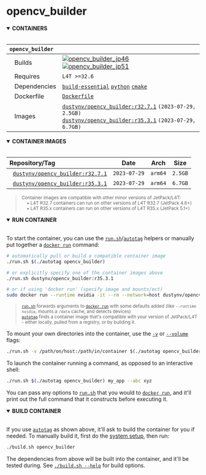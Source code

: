 # opencv_builder

<details open>
<summary><b>CONTAINERS</b></summary>
<br>

| **`opencv_builder`** | |
| :-- | :-- |
| &nbsp;&nbsp;&nbsp;Builds | [![`opencv_builder_jp46`](https://img.shields.io/github/actions/workflow/status/dusty-nv/jetson-containers/opencv_builder_jp46.yml?label=opencv_builder:jp46)](https://github.com/dusty-nv/jetson-containers/actions/workflows/opencv_builder_jp46.yml) [![`opencv_builder_jp51`](https://img.shields.io/github/actions/workflow/status/dusty-nv/jetson-containers/opencv_builder_jp51.yml?label=opencv_builder:jp51)](https://github.com/dusty-nv/jetson-containers/actions/workflows/opencv_builder_jp51.yml) |
| &nbsp;&nbsp;&nbsp;Requires | `L4T >=32.6` |
| &nbsp;&nbsp;&nbsp;Dependencies | [`build-essential`](/packages/build-essential) [`python`](/packages/python) [`cmake`](/packages/cmake/cmake_pip) |
| &nbsp;&nbsp;&nbsp;Dockerfile | [`Dockerfile`](Dockerfile) |
| &nbsp;&nbsp;&nbsp;Images | [`dustynv/opencv_builder:r32.7.1`](https://hub.docker.com/r/dustynv/opencv_builder/tags) `(2023-07-29, 2.5GB)`<br>[`dustynv/opencv_builder:r35.3.1`](https://hub.docker.com/r/dustynv/opencv_builder/tags) `(2023-07-29, 6.7GB)` |

</details>

<details open>
<summary><b>CONTAINER IMAGES</b></summary>
<br>

| Repository/Tag | Date | Arch | Size |
| :-- | :--: | :--: | :--: |
| &nbsp;&nbsp;[`dustynv/opencv_builder:r32.7.1`](https://hub.docker.com/r/dustynv/opencv_builder/tags) | `2023-07-29` | `arm64` | `2.5GB` |
| &nbsp;&nbsp;[`dustynv/opencv_builder:r35.3.1`](https://hub.docker.com/r/dustynv/opencv_builder/tags) | `2023-07-29` | `arm64` | `6.7GB` |

> <sub>Container images are compatible with other minor versions of JetPack/L4T:</sub><br>
> <sub>&nbsp;&nbsp;&nbsp;&nbsp;• L4T R32.7 containers can run on other versions of L4T R32.7 (JetPack 4.6+)</sub><br>
> <sub>&nbsp;&nbsp;&nbsp;&nbsp;• L4T R35.x containers can run on other versions of L4T R35.x (JetPack 5.1+)</sub><br>
</details>

<details open>
<summary><b>RUN CONTAINER</b></summary>
<br>

To start the container, you can use the [`run.sh`](/docs/run.md)/[`autotag`](/docs/run.md#autotag) helpers or manually put together a [`docker run`](https://docs.docker.com/engine/reference/commandline/run/) command:
```bash
# automatically pull or build a compatible container image
./run.sh $(./autotag opencv_builder)

# or explicitly specify one of the container images above
./run.sh dustynv/opencv_builder:r35.3.1

# or if using 'docker run' (specify image and mounts/ect)
sudo docker run --runtime nvidia -it --rm --network=host dustynv/opencv_builder:r35.3.1
```
> <sup>[`run.sh`](/docs/run.md) forwards arguments to [`docker run`](https://docs.docker.com/engine/reference/commandline/run/) with some defaults added (like `--runtime nvidia`, mounts a `/data` cache, and detects devices)</sup><br>
> <sup>[`autotag`](/docs/run.md#autotag) finds a container image that's compatible with your version of JetPack/L4T - either locally, pulled from a registry, or by building it.</sup>

To mount your own directories into the container, use the [`-v`](https://docs.docker.com/engine/reference/commandline/run/#volume) or [`--volume`](https://docs.docker.com/engine/reference/commandline/run/#volume) flags:
```bash
./run.sh -v /path/on/host:/path/in/container $(./autotag opencv_builder)
```
To launch the container running a command, as opposed to an interactive shell:
```bash
./run.sh $(./autotag opencv_builder) my_app --abc xyz
```
You can pass any options to [`run.sh`](/docs/run.md) that you would to [`docker run`](https://docs.docker.com/engine/reference/commandline/run/), and it'll print out the full command that it constructs before executing it.
</details>
<details open>
<summary><b>BUILD CONTAINER</b></summary>
<br>

If you use [`autotag`](/docs/run.md#autotag) as shown above, it'll ask to build the container for you if needed.  To manually build it, first do the [system setup](/docs/setup.md), then run:
```bash
./build.sh opencv_builder
```
The dependencies from above will be built into the container, and it'll be tested during.  See [`./build.sh --help`](/jetson_containers/build.py) for build options.
</details>
